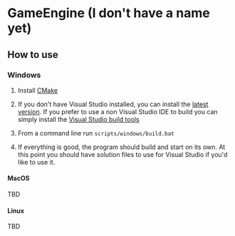 # GameEngine (I don't have a name yet)


## How to use

### Windows

1. Install [CMake](https://cmake.org/download/)

2. If you don't have Visual Studio installed, you can install the [latest version](https://visualstudio.microsoft.com/downloads/). If you prefer to use a non Visual Studio IDE to build you can simply install the [Visual Studio build tools](https://aka.ms/vs/17/release/vs_BuildTools.exe)

3. From a command line run `scripts/windows/build.bat`

4. If everything is good, the program should build and start on its own. At this point you should have solution files to use for Visual Studio if you'd like to use it.

#### MacOS

TBD

#### Linux

TBD